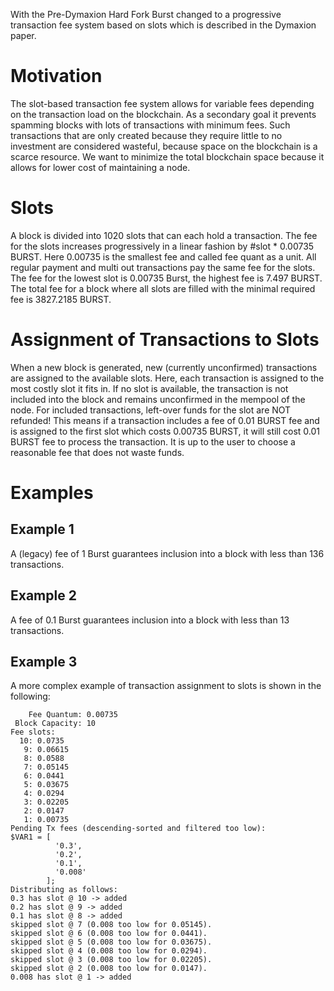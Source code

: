 With the Pre-Dymaxion Hard Fork Burst changed to a progressive transaction fee system based on slots which is described in the Dymaxion paper.

Motivation
==========

The slot-based transaction fee system allows for variable fees depending on the transaction load on the blockchain. As a secondary goal it prevents spamming blocks with lots of transactions with minimum fees. Such transactions that are only created because they require little to no investment are considered wasteful, because space on the blockchain is a scarce resource. We want to minimize the total blockchain space because it allows for lower cost of maintaining a node.

Slots
=====

A block is divided into 1020 slots that can each hold a transaction. The fee for the slots increases progressively in a linear fashion by \#slot \* 0.00735 BURST. Here 0.00735 is the smallest fee and called fee quant as a unit. All regular payment and multi out transactions pay the same fee for the slots. The fee for the lowest slot is 0.00735 Burst, the highest fee is 7.497 BURST. The total fee for a block where all slots are filled with the minimal required fee is 3827.2185 BURST.

Assignment of Transactions to Slots
===================================

When a new block is generated, new (currently unconfirmed) transactions are assigned to the available slots. Here, each transaction is assigned to the most costly slot it fits in. If no slot is available, the transaction is not included into the block and remains unconfirmed in the mempool of the node. For included transactions, left-over funds for the slot are NOT refunded! This means if a transaction includes a fee of 0.01 BURST fee and is assigned to the first slot which costs 0.00735 BURST, it will still cost 0.01 BURST fee to process the transaction. It is up to the user to choose a reasonable fee that does not waste funds.

Examples
========

Example 1
---------

A (legacy) fee of 1 Burst guarantees inclusion into a block with less than 136 transactions.

Example 2
---------

A fee of 0.1 Burst guarantees inclusion into a block with less than 13 transactions.

Example 3
---------

A more complex example of transaction assignment to slots is shown in the following:

        Fee Quantum: 0.00735
     Block Capacity: 10
    Fee slots:
      10: 0.0735
       9: 0.06615
       8: 0.0588
       7: 0.05145
       6: 0.0441
       5: 0.03675
       4: 0.0294
       3: 0.02205
       2: 0.0147
       1: 0.00735
    Pending Tx fees (descending-sorted and filtered too low):
    $VAR1 = [
              '0.3',
              '0.2',
              '0.1',
              '0.008'
            ];
    Distributing as follows:
    0.3 has slot @ 10 -> added
    0.2 has slot @ 9 -> added
    0.1 has slot @ 8 -> added
    skipped slot @ 7 (0.008 too low for 0.05145).
    skipped slot @ 6 (0.008 too low for 0.0441).
    skipped slot @ 5 (0.008 too low for 0.03675).
    skipped slot @ 4 (0.008 too low for 0.0294).
    skipped slot @ 3 (0.008 too low for 0.02205).
    skipped slot @ 2 (0.008 too low for 0.0147).
    0.008 has slot @ 1 -> added
